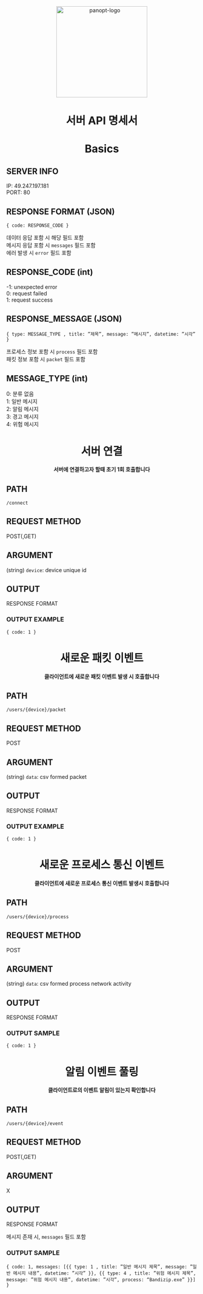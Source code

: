 <div align="center">
  <img align="center" src="logo.png" alt="panopt-logo" width="240">
  <br/>
  <h1>서버 API 명세서</h1>
</div>

<h1 align="center">Basics</h1>

## SERVER INFO  
IP: 49.247.197.181  
PORT: 80  

## RESPONSE FORMAT (JSON)  
`{ code: RESPONSE_CODE }`  

데이터 응답 포함 시 해당 필드 포함  
메시지 응답 포함 시 `messages` 필드 포함  
에러 발생 시 `error` 필드 포함  

## RESPONSE_CODE (int)  
-1: unexpected error  
0: request failed  
1: request success  

## RESPONSE_MESSAGE (JSON)  
`{ type: MESSAGE_TYPE , title: ”제목”, message: ”메시지”, datetime: ”시각” }`  

프로세스 정보 포함 시 `process` 필드 포함  
패킷 정보 포함 시 `packet` 필드 포함  

## MESSAGE_TYPE (int)  
0: 분류 없음  
1: 일반 메시지  
2: 알림 메시지  
3: 경고 메시지  
4: 위험 메시지  

<h1 align="center">서버 연결<h4 align="center">서버에 연결하고자 할때 초기 1회 호출합니다</h4></h1>

## PATH
`/connect`  

## REQUEST METHOD  
POST(,GET)  

## ARGUMENT  
(string) `device`: device unique id  

## OUTPUT  
RESPONSE FORMAT  

### OUTPUT EXAMPLE  
`{ code: 1 }`  

<h1 align="center">새로운 패킷 이벤트<h4 align="center">클라이언트에 새로운 패킷 이벤트 발생 시 호출합니다</h4></h1>

## PATH  
`/users/{device}/packet`  

## REQUEST METHOD  
POST  

## ARGUMENT  
(string) `data`: csv formed packet  

## OUTPUT  
RESPONSE FORMAT  

### OUTPUT EXAMPLE  
`{ code: 1 }`  

<h1 align="center">새로운 프로세스 통신 이벤트<h4 align="center">클라이언트에 새로운 프로세스 통신 이벤트 발생시 호출합니다 </h4></h1>

## PATH  
`/users/{device}/process`  

## REQUEST METHOD  
POST  

## ARGUMENT  
(string) `data`: csv formed process network activity  

## OUTPUT  
RESPONSE FORMAT  

### OUTPUT SAMPLE  
`{ code: 1 }`  

<h1 align="center">알림 이벤트 풀링<h4 align="center">클라이언트로의 이벤트 알림이 있는지 확인합니다</h4></h1>

## PATH  
`/users/{device}/event`  

## REQUEST METHOD  
POST(,GET)  

## ARGUMENT  
X  

## OUTPUT  
RESPONSE FORMAT  

메시지 존재 시, `messages` 필드 포함  

### OUTPUT SAMPLE  
`{ code: 1, messages: [{{ type: 1 , title: ”일반 메시지 제목”, message: ”일반 메시지 내용”, datetime: ”시각” }}, {{ type: 4 , title: ”위험 메시지 제목”, message: ”위험 메시지 내용”, datetime: ”시각”, process: “Bandizip.exe” }}] }`
